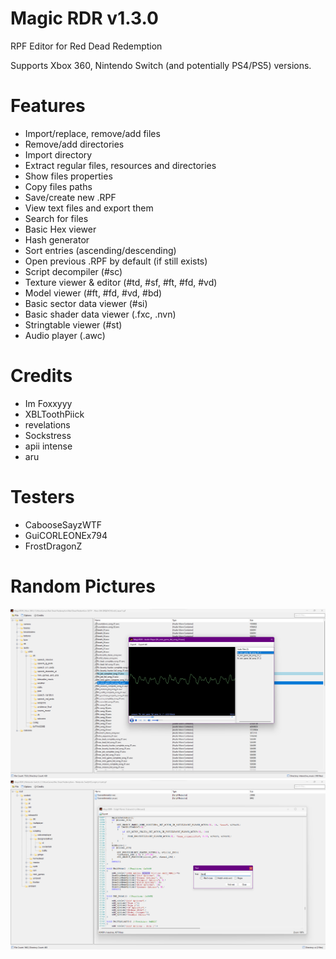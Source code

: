 # Magic RDR v1.3.0

RPF Editor for Red Dead Redemption

Supports Xbox 360, Nintendo Switch (and potentially PS4/PS5) versions.

# Features
 - Import/replace, remove/add files
 - Remove/add directories
 - Import directory
 - Extract regular files, resources and directories
 - Show files properties
 - Copy files paths
 - Save/create new .RPF
 - View text files and export them
 - Search for files
 - Basic Hex viewer
 - Hash generator
 - Sort entries (ascending/descending)
 - Open previous .RPF by default (if still exists)
 - Script decompiler (#sc)
 - Texture viewer & editor (#td, #sf, #ft, #fd, #vd)
 - Model viewer (#ft, #fd, #vd, #bd)
 - Basic sector data viewer (#si)
 - Basic shader data viewer (.fxc, .nvn)
 - Stringtable viewer (#st)
 - Audio player (.awc)

# Credits
- Im Foxxyyy
- XBLToothPiick
- revelations
- Sockstress
- apii intense
- aru

# Testers
- CabooseSayzWTF
- GuiCORLEONEx794
- FrostDragonZ

# Random Pictures
![Screenshot](Magic_RDR/Resources/example_audio_player.png)
![Screenshot](Magic_RDR/Resources/example_script_viewer.png)
